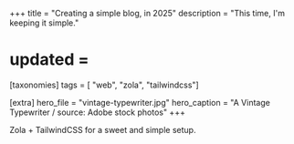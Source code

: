 +++
title = "Creating a simple blog, in 2025"
description = "This time, I'm keeping it simple."
# updated =

[taxonomies]
tags = [ "web", "zola", "tailwindcss"] 

[extra]
hero_file = "vintage-typewriter.jpg"
hero_caption = "A Vintage Typewriter / source: Adobe stock photos"
+++

Zola + TailwindCSS for a sweet and simple setup.
